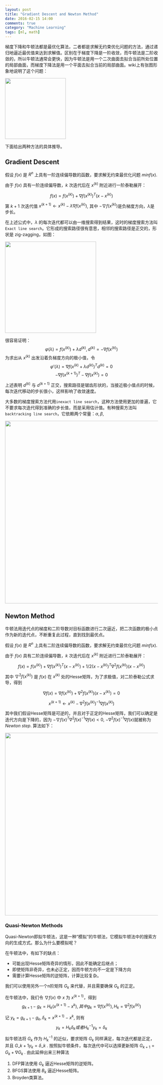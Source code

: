 ```yaml
---
layout: post
title: "Gradient Descent and Newton Method"
date: 2016-02-15 14:00
comments: true
category: "Machine Learning"
tags: [ml, math]
---
```


梯度下降和牛顿法都是最优化算法，二者都是求解无约束优化问题的方法，通过递归地逼近最优值来达到求解值。区别在于梯度下降是一阶收敛，而牛顿法是二阶收敛的，所以牛顿法通常会更快，因为牛顿法是用一个二次曲面去拟合当前所处位置的局部曲面，而梯度下降法是用一个平面去拟合当前的局部曲面。wiki上有张图形象地说明了这个问题：

<img src="https://upload.wikimedia.org/wikipedia/commons/d/da/Newton_optimization_vs_grad_descent.svg" width="200px"/>

下面给出两种方法的具体推导。

<!--more-->

## Gradient Descent 

假设 $f(x)$ 是 $R^n$ 上具有一阶连续偏导数的函数，要求解无约束最优化问题 $min f(x)$.

由于 $f(x)$ 具有一阶连续偏导数，$k$ 次迭代后在 $x^{(k)}$ 附近进行一阶泰勒展开：

$$ f(x) = f(x^{(k)}) + \nabla f(x^{(k)})^T (x - x^{(k)}) $$

第 $k+1$ 次迭代值 $x^{(k+1)} \gets x^{(k)} - \lambda \nabla f(x^{(k)})$, 其中 $-\nabla f(x^{(k)})$是负梯度方向，$\lambda$是步长。

在上述公式中，$\lambda$ 的每次迭代都可以由一维搜索得到结果，这时的梯度搜索方法叫`Exact line search`。它形成的搜索路径很有意思，相邻的搜索路径是正交的，形状是 zig-zagging，如图：

<img src="https://upload.wikimedia.org/wikipedia/commons/d/db/Gradient_ascent_%28contour%29.png" width = "300px"/>

很容易证明：
$$ \varphi(\lambda) = f(x^{(k)}) + \lambda d^{(k)}, d^{(k)} = -\nabla f(x^{(k)}) $$
为求出从 $x^{(k)}$ 出发沿着负梯度方向的极小值，令
$$ \varphi'(\lambda) = \nabla f(x^{(k)} + \lambda d^{(k)})^T d^{(k)} = 0$$
$$-\nabla f(x^{(k+1)})^T -\nabla f(x^{(k)}) = 0 $$
 
上述表明 $d^{(k)}$ 与 $d^{(k+1)}$ 正交，搜索路径是锯齿形状的，当接近极小值点的时候，每次迭代移动的步长很小，这样影响了收敛速度。

大多数的梯度搜索方法代用`inexact line search`，这种方法使用更加的普遍，它不要求每次迭代得到准确的步长值，而是采用估计值。有种搜索方法叫`backtracking line search`，它依赖两个常量：$\alpha, \beta$, 

<img src="http://7xqfqs.com1.z0.glb.clouddn.com/16-2-15/4737593.jpg" width = "600px"/>

## Newton Method

牛顿法用迭代点的梯度和二阶导数对目标函数进行二次逼近，把二次函数的极小点作为新的迭代点，不断重复此过程，直到找到最优点。

假设 $f(x)$ 是 $R^n$ 上具有二阶连续偏导数的函数，要求解无约束最优化问题 $min f(x)$.

由于 $f(x)$ 具有二阶连续偏导数，$k$ 次迭代后在 $x^{(k)}$ 附近进行二阶泰勒展开：

$$ f(x) = f(x^{(k)}) + \nabla f(x^{(k)})^T (x - x^{(k)}) + 1/2 (x - x^{(k)})^T \nabla^2 f(x^{(k)}) (x - x^{(k)})$$

其中 $\nabla^2 f(x^{(k)})$ 是 $f(x)$ 在 $x^{(k)}$ 处的Hesse矩阵，为了求极值，对二阶泰勒公式求导，得到

$$ \nabla f(x) = \nabla f(x^{(k)}) + \nabla^2 f(x^{(k)})(x - x^{(k)}) = 0 $$

$$ x^{(k+1)} \gets x^{(k)} - \nabla^2 f(x^{(k)})^{-1} \nabla f(x^{(k)}) $$

其中我们假设Hesse矩阵是可逆的，并且对于正定的Hesse矩阵，我们可以确定是迭代方向是下降的，因为 $-\nabla f(x)^T \nabla^2 f(x)^{-1} \nabla f(x) < 0$, $-\nabla^2 f(x)^{-1} \nabla f(x)$就被称为 *Newton step*. 算法如下：

<img src="http://7xqfqs.com1.z0.glb.clouddn.com/16-2-15/19107554.jpg" width = "600px"/>

### Quasi-Newton Methods

Quasi-Newton即拟牛顿法，这是一种“模拟“的牛顿法，它模拟牛顿法中的搜索方向的生成方式。那么为什么要模拟呢？

在牛顿法中，有如下的缺点：

* 可能出现Hesse矩阵奇异的情形，因此不能确定后继点；
* 即使矩阵非奇异，也未必正定，因而牛顿方向不一定是下降方向
* 需要计算Hesse矩阵的逆矩阵，计算比较复杂。

我们可以使用另外一个n阶矩阵 $G_k$ 来代替，并且需要确保 $G_k$ 的正定。

在牛顿法中，我们令 $\nabla f(x)$ 中 $x$ 为 $x^{(k+1)}$，得到
$$ g_{k+1} - g_k = H_k (x^{(k+1)} - x^{k}), 其中 g_k = \nabla f(x^{(k)}), H_k = \nabla^2 f(x^{(k)})$$

记 $y_k = g_{k+1} - g_k, \delta_k = x^{(k+1)} - x^{k}$, 则有
$$y_k = H_k \delta_k 或者 H_k^{-1} y_k = \delta_k $$

拟牛顿法将 $G_k$ 作为 $H_k^{-1}$ 的近似，要求矩阵 $G_k$ 同样满足，每次迭代都是正定，并且 $G\_{k+1} y_k = \delta\_k$ . 按照拟牛顿条件，每次迭代中可以选择更新矩阵 $G_{k+1} = G_k + \nabla G_k$ . 由此延伸出来三种算法

1. DFP算法使用 $G_k$ 逼近Hesse矩阵的逆矩阵。
2. BFGS算法使用 $B_k$ 逼近Hesse矩阵。
3. Broyden类算法。


